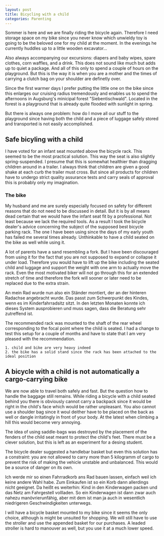 ```yaml
---
layout: post
title: Bicycling with a child
categories: Parenting
---
```


Sommer is here and we are finally riding the bicycle again. Therefore I need storage space on my bike since you never know which unwieldy toy is going to
be the beloved one for my child at the moment. In the evenings he currently huddles up to a little wooden excavator...

Also always accompanying our excursions: diapers and baby wipes, spare clothes, corn waffles, and a drink. This does not sound like much but adds up to quiet a package. And all of this only to spend a couple of hours on the playground. But this is the way it is when you are a mother and the times of carrying a clutch bag on your shoulder are definetly over.

Since the first warmer days I prefer putting the little one on the bike since this enlarges our cruising radius tremendously and enables us to spend the afternoons in Augsburg's minicipal forest "Siebentischwald". Located in the forest is a playground that is already quite flooded with sunlight in spring.

But there is always one problem: how do I move all our stuff to the playground since having both the child and a piece of luggage safely stored and transported is not easily accomplished.

## Safe bicyling with a child

I have voted for an infant seat mounted above the bicycle rack. This seemed to be the most practical solution. This way the seat is also slightly spring-suspended. I presume that this is somewhat healthier than dragging children around in a trailer. I always think that children are given a good shake at each curb the trailer must cross. But since all products for children have to undergo strict quality assurance tests and carry seals of approval this is probably only my imagination.

### The bike

My husband and me are surely especially focused on safety for different reasons that do not need to be discussed in detail. But it is by all means dead certain that we would have the infant seat fit by a professional. Not least because we lack the required tools. As a result I took the bicycle dealer's advice concerning the subject of the supposed best bicycle parking rack. The one I have been using since the days of my early youth has failed me several times already. Unthinkable to have a child seated on the bike as well while using it.

A lot of parents have a sand resembling a fork. But I have been discouraged from using it for the fact that you are not supposed to expand or collapse it under load. Therefore you would have to lift up the bike including the seated child and luggage and support the weight with one arm to actually move the rack. Even the most motivated biker will not go through this for an extended stretch of time and therefore the fork will sooner or later need to be replaced due to the extra strain.

An mein Rad wurde nun also ein Ständer montiert, der an der hinteren Radachse angebracht wurde. Das passt zum Schwerpunkt 
des Kindes, wenn es im Kinderfahrradsitz sitzt. In den letzten Monaten konnte ich dieses System ausprobieren und muss sagen, 
dass die Beratung sehr zutreffend ist.

The recommended rack was mounted to the shaft of the rear wheel corresponding to the focal point where the child is seated. I had a change to test this setup for a couple of months and have to state that I am very pleased with the recommendation.

    1. child and bike are very heavy indeed
    2. the bike has a solid stand since the rack has been attached to the ideal position


## A bicycle with a child is not automatically a cargo-carrying bike

We are now able to travel both safely and fast. But the question how to handle the baggage still remains. While riding a bicycle with a child seated behind you there is obviously cannot carry a backpack since it would be right in the child's face which would be rather unpleasant. You also cannot use a shoulder bag since it woul deither have to be placed on the back as well or dangle irritatingly in front of your body. At the latest when climbing a hill this would become very annoying.

The idea of using saddle-bags was destroyed by the placement of the fenders of the child seat meant to protect the child's feet. There must be a clever solution, but this is left as an experiment for a desing student.

The bicycle dealer suggested a handlebar basket but even this solution has a constraint: you are not allowed to carry more than 5 kilogramm of cargo to prevent the risk of making the vehicle unstable and unbalanced. This would be a source of danger on its own.

Ich werde mir so einen Fahrradkorb ans Rad bauen lassen, einfach weil ich keine andere Wahl habe. Zum Einkaufen ist so 
ein Korb dann allerdings nicht geeignet. Da heißt es weiterhin: Kind in den Kinderwagen packen und das Netz am Fahrgestell 
vollladen. So ein Kinderwagen ist dann zwar auch nahezu manövrierunfähig, aber mit dem ist man ja auch in wesentlich 
niedrigeren Geschwindigkeiten unterwegs.

I will have a bicycle basket mounted to my bike since it seems the only choice, although is might be unsuited for shopping. We will still have to use the stroller and use the appended basket for our purchases. A leaded stroller is hard to manouver as well, but you use it at a much lower speed.


